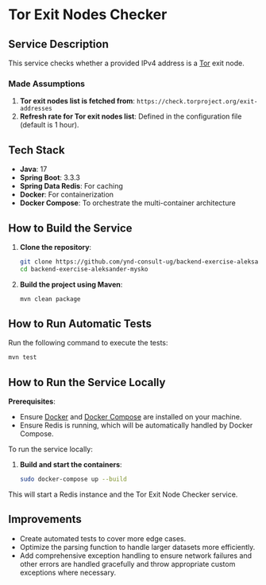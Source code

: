 # Tor Exit Nodes Checker

## Service Description

This service checks whether a provided IPv4 address is a [Tor](https://www.torproject.org/) exit node.

### Made Assumptions

1. **Tor exit nodes list is fetched from**: `https://check.torproject.org/exit-addresses`
2. **Refresh rate for Tor exit nodes list**: Defined in the configuration file (default is 1 hour).

## Tech Stack

- **Java**: 17
- **Spring Boot**: 3.3.3
- **Spring Data Redis**: For caching
- **Docker**: For containerization
- **Docker Compose**: To orchestrate the multi-container architecture

## How to Build the Service

1. **Clone the repository**:
    ```bash
    git clone https://github.com/ynd-consult-ug/backend-exercise-aleksander-mysko
    cd backend-exercise-aleksander-mysko
    ```

2. **Build the project using Maven**:
    ```bash
    mvn clean package
    ```

## How to Run Automatic Tests

Run the following command to execute the tests:
```bash
mvn test
```

## How to Run the Service Locally

**Prerequisites**:
- Ensure [Docker](https://docs.docker.com/get-docker/) and [Docker Compose](https://docs.docker.com/compose/install/) are installed on your machine.
- Ensure Redis is running, which will be automatically handled by Docker Compose.

To run the service locally:

1. **Build and start the containers**:
    ```bash
    sudo docker-compose up --build
    ```

This will start a Redis instance and the Tor Exit Node Checker service.

## Improvements
- Create automated tests to cover more edge cases.
- Optimize the parsing function to handle larger datasets more efficiently.
- Add comprehensive exception handling to ensure network failures and other errors are handled gracefully and throw appropriate custom exceptions where necessary.
